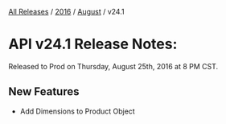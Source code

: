 [All Releases](../../README.md) / [2016](../README.md) / [August](README.md) / v24.1
# API v24.1 Release Notes:

Released to Prod on Thursday, August 25th, 2016 at 8 PM CST.

## New Features
- Add Dimensions to Product Object